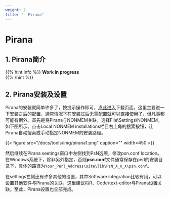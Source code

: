 ```yaml
---
weight: 2
title: "- Pirana"
---
```


<!-- <font style="font-size:2em">Pirana</font>   -->
# Pirana
## 1. Pirana简介
{{% hint info %}}
**Work in progress**  
{{% /hint %}}

## 2. Pirana安装及设置
Pirana的安装就简单许多了，按提示操作即可，[点此进入](https://lp.certara.com/WFDownloadPirana.html)下载页面。这里主要说一下安装之后的配置，通常情况下在安装过后无需配置就可以直接使用了，但凡事都可能有例外。首先是将Pirana与NONMEM关联，选择File\Settings\NONMEM，如下图所示。点击Local NONMEM installations栏目右上角的搜索按钮，让Pirana自动搜索或手动指定NONMEM的安装路径。

{{< figure src="/docs/tools/img/pirana1.png" caption="" width=450 >}}

然后继续在Pirana seetings窗口中左侧找到PsN选项，修改psn.conf location。在Windows系统下，除非另外指定，否则**psn.conf**文件通常保存在perl的安装目录下，具体的路径为`Your_Perl_Address\site\lib\PsN_X_X_X\psn.conf`。

在settings左侧还有许多其他的设置，其中Software integration比较有用，可以设置其他软件与Pirana的关联，这里建议将R、Code/text-editor与Pirana设置关联。至此，Pirana设置也全部完成。




